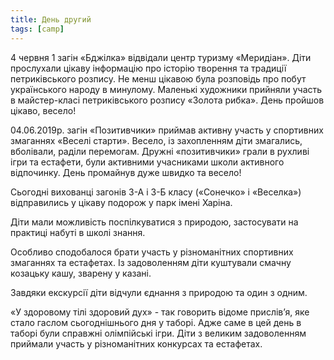 ```yaml
---
title: День другий
tags: [camp]
---
```


4 червня 1 загін «Бджілка» відвідали центр туризму «Меридіан». Діти прослухали цікаву інформацію про історію творення та традиції петриківського розпису. Не менш цікавою була розповідь про побут українського народу в минулому. Маленькі художники прийняли участь в майстер-класі петриківського розпису «Золота рибка». День пройшов цікаво, весело!

<slideshow></slideshow>

04.06.2019р. загін «Позитивчики» приймав активну участь у спортивних змаганнях «Веселі старти». Весело, із захопленням діти змагались, вболівали, раділи перемогам. Дружні «позитивчики» грали в рухливі ігри та естафети, були активними учасниками школи активного відпочинку. День промайнув дуже швидко та весело!

<slideshow id="*2"></slideshow>

Сьогодні вихованці загонів 3-А і 3-Б класу («Сонечко» і «Веселка») відправились у цікаву подорож у парк імені Харіна.

Діти мали можливість поспілкуватися з природою, застосувати на практиці набуті в школі знання.

Особливо сподобалося брати участь у різноманітних спортивних змаганнях та естафетах. Із задоволенням діти куштували смачну козацьку кашу, зварену у казані.

Завдяки екскурсії діти відчули єднання з природою та один з одним.

<slideshow id="*3"></slideshow>

«У здоровому тілі здоровий дух» - так говорить відоме прислів’я, яке стало гаслом сьогоднішнього дня у таборі. Адже саме в цей день в таборі були справжні олімпійські ігри. Діти з великим задоволенням приймали участь у різноманітних конкурсах та естафетах.

<slideshow id="*4"></slideshow>

<youtube id="X98ZSlfM72E"></youtube>
